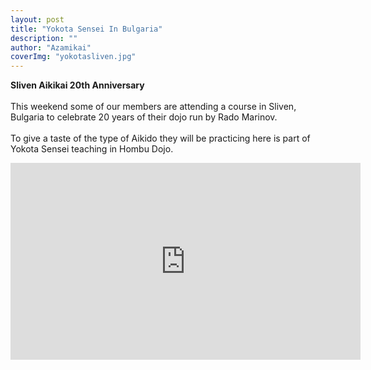 ```yaml
---
layout: post
title: "Yokota Sensei In Bulgaria"
description: ""
author: "Azamikai"
coverImg: "yokotasliven.jpg"
---
```


**Sliven Aikikai 20th Anniversary**
<br>
<br>
This weekend some of our members are attending a course in Sliven, Bulgaria to celebrate 20 years of their dojo run by Rado Marinov. 
<br>
<br>
To give a taste of the type of Aikido they will be practicing here is part of Yokota Sensei teaching in Hombu Dojo.
 <br>
<iframe width="560" height="315" src="https://www.youtube.com/embed/FXouiACaMRI" frameborder="0" allowfullscreen></iframe>